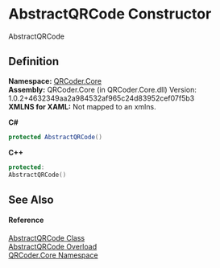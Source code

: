 # AbstractQRCode Constructor


AbstractQRCode



## Definition
**Namespace:** <a href="N_QRCoder_Core.md">QRCoder.Core</a>  
**Assembly:** QRCoder.Core (in QRCoder.Core.dll) Version: 1.0.2+4632349aa2a984532af965c24d83952cef07f5b3  
**XMLNS for XAML:** Not mapped to an xmlns.

**C#**
``` C#
protected AbstractQRCode()
```
**C++**
``` C++
protected:
AbstractQRCode()
```



## See Also


#### Reference
<a href="T_QRCoder_Core_AbstractQRCode.md">AbstractQRCode Class</a>  
<a href="Overload_QRCoder_Core_AbstractQRCode__ctor.md">AbstractQRCode Overload</a>  
<a href="N_QRCoder_Core.md">QRCoder.Core Namespace</a>  
